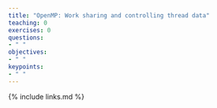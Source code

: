 ```yaml
---
title: "OpenMP: Work sharing and controlling thread data"
teaching: 0
exercises: 0
questions:
- " "
objectives:
- " "
keypoints:
- " "
---
```




{% include links.md %}





